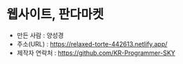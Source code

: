# 웹사이트, 판다마켓
- 만든 사람 : 양성경
- 주소(URL) : https://relaxed-torte-442613.netlify.app/
- 제작자 연락처 : https://github.com/KR-Programmer-SKY